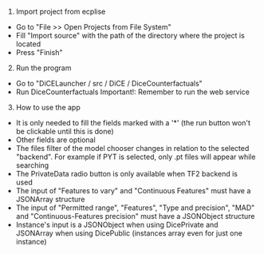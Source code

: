 1. Import project from ecplise
- Go to "File >> Open Projects from File System"
- Fill "Import source" with the path of the directory where the project is located
- Press "Finish"

2. Run the program
- Go to "DiCELauncher / src / DiCE / DiceCounterfactuals"
- Run DiceCounterfactuals
Important!: Remember to run the web service

3. How to use the app
- It is only needed to fill the fields marked with a '*' (the run button won't be 
  clickable until this is done)
- Other fields are optional
- The files filter of the model chooser changes in relation to the selected "backend".
  For example if PYT is selected, only .pt files will appear while searching
- The PrivateData radio button is only available when TF2 backend is used
- The input of "Features to vary" and "Continuous Features" must have a JSONArray structure
- The input of "Permitted range", "Features", "Type and precision", "MAD" and
  "Continuous-Features precision" must have a JSONObject structure
- Instance's input is a JSONObject when using DicePrivate and JSONArray
  when using DicePublic (instances array even for just one instance)
